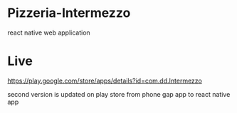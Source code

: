# Pizzeria-Intermezzo
react native web application

# Live 
https://play.google.com/store/apps/details?id=com.dd.Intermezzo

second version is updated on play store from phone gap app to react native app
